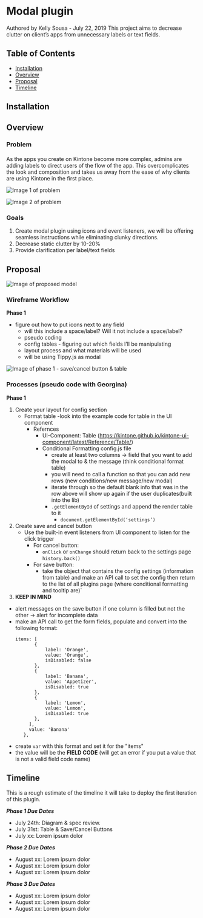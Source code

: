 # Modal plugin
Authored by Kelly Sousa - July 22, 2019
This project aims to decrease clutter on client’s apps from unnecessary labels or text fields.

## Table of Contents

- [Installation](#installation)
- [Overview](#usage)
- [Proposal](#proposal)
- [Timeline](#timeline)


## Installation

## Overview

### **Problem**

#### 
As the apps you create on Kintone become more complex, admins are adding labels to direct users of the flow of the app. This overcomplicates the look and composition and takes us away from the ease of why clients are using Kintone in the first place.

![Image 1 of problem](https://user-images.githubusercontent.com/45135493/61839338-08c95e80-ae42-11e9-8a42-e6bdb9a5430f.png)

![Image 2 of problem](https://user-images.githubusercontent.com/45135493/61839432-5a71e900-ae42-11e9-95b3-5371f566f25d.png)

### **Goals**
1. Create modal plugin using icons and event listeners, we will be offering seamless instructions while eliminating clunky directions.
2. Decrease static clutter by 10-20%
3. Provide clarification per label/text fields



## Proposal

![Image of proposed model](https://user-images.githubusercontent.com/45135493/61895240-0fe68000-aec7-11e9-96cc-599ea0dba484.png)


### **Wireframe Workflow**

**Phase 1**
- figure out how to put icons next to any field
  - will this include a space/label? Will it not include a space/label?
  - pseudo coding 
  - config tables - figuring out which fields I’ll be manipulating
  - layout process and what materials will be used
  - will be using Tippy.js as modal 

![Image of phase 1 - save/cancel button & table](https://user-images.githubusercontent.com/45135493/61895425-81263300-aec7-11e9-8bf4-6751ed93c99e.png)


### **Processes (pseudo code with Georgina)**

**Phase 1**
1. Create your layout for config section
    - Format table -look into the example code for table in the UI component 
        - Refernces 
            - UI-Component:  Table (https://kintone.github.io/kintone-ui-component/latest/Reference/Table/)
            - Conditional Formatting config.js file
                - create at least two columns -> field that you want to add the modal to & the message (think conditional format table)
                - you will need to call a function so that you can add new rows (new conditions/new message/new modal)
                - iterate through so the default blank info that was in the row above will show up again if the user duplicates(built into the lib)
                - `.getElementById` of settings and append the render table to it 
                    * `document.getElementById(‘settings’)`
2. Create save and cancel button
    - Use the built-in event listeners from UI component to listen for the click trigger
        - For cancel button:
            * `onClick` or `onChange` should return back to the settings page `history.back()`
        - For save button: 
            * take the object that contains the config settings (information from table) and make an API call to set the config then return to the list of all plugins page (where conditional formatting and tooltip are)`
3. **KEEP IN MIND**
  - alert messages on the save button if one column is filled but not the other -> alert for incomplete data
  - make an API call to get the form fields, populate and convert into the following format:
    ~~~
    items: [
           {
               label: 'Orange',
               value: 'Orange',
               isDisabled: false
           },
           {
               label: 'Banana',
               value: 'Appetizer',
               isDisabled: true
           },
           {
               label: 'Lemon',
               value: 'Lemon',
               isDisabled: true
           },
         ],
         value: 'Banana'
       },
    ~~~

  * create `var` with this format and set it for the "items"
  * the value will be the **FIELD CODE** (will get an error if you put a value that is not a valid field code name)


## Timeline
This is a rough estimate of the timeline it will take to deploy the first iteration of this plugin.

***Phase 1 Due Dates***
  - July 24th: Diagram & spec review.
  - July 31st: Table & Save/Cancel Buttons
  - July xx: Lorem ipsum dolor

***Phase 2 Due Dates***
  - August xx: Lorem ipsum dolor
  - August xx: Lorem ipsum dolor
  - August xx: Lorem ipsum dolor

***Phase 3 Due Dates***
  - August xx: Lorem ipsum dolor
  - August xx: Lorem ipsum dolor
  - August xx: Lorem ipsum dolor




